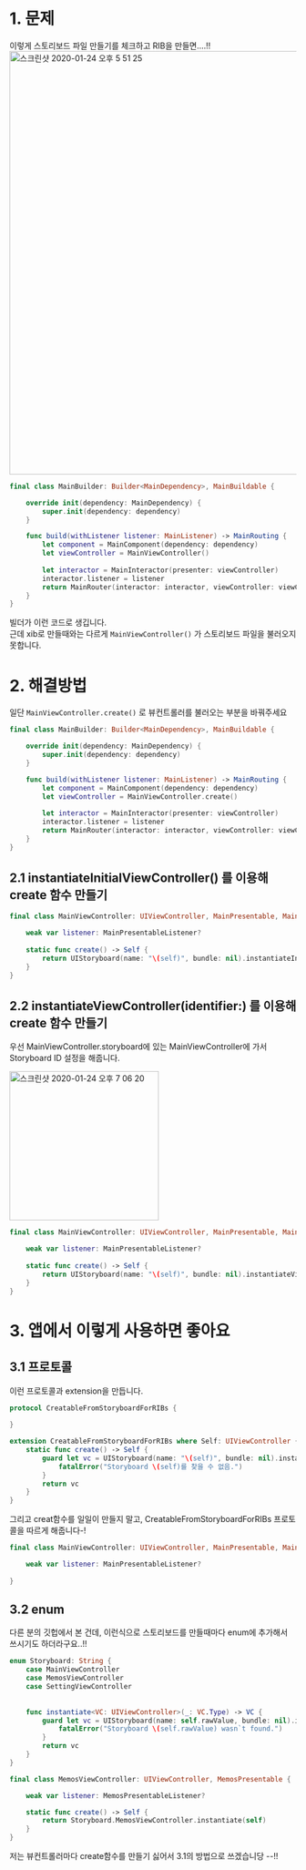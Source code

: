 # 1. 문제

이렇게 스토리보드 파일 만들기를 체크하고 RIB을 만들면....!! 
<img width="744" alt="스크린샷 2020-01-24 오후 5 51 25" src="https://user-images.githubusercontent.com/9502063/73056340-2602e680-3ed2-11ea-9b95-4ced60ccad50.png">

```swift
final class MainBuilder: Builder<MainDependency>, MainBuildable {

    override init(dependency: MainDependency) {
        super.init(dependency: dependency)
    }

    func build(withListener listener: MainListener) -> MainRouting {
        let component = MainComponent(dependency: dependency)
        let viewController = MainViewController()
        
        let interactor = MainInteractor(presenter: viewController)
        interactor.listener = listener
        return MainRouter(interactor: interactor, viewController: viewController)
    }
}
```

빌더가 이런 코드로 생깁니다.  
근데 xib로 만들때와는 다르게 `MainViewController()` 가 스토리보드 파일을 불러오지 못합니다.


# 2. 해결방법

일단 `MainViewController.create()` 로 뷰컨트롤러를 불러오는 부분을 바꿔주세요 

```swift
final class MainBuilder: Builder<MainDependency>, MainBuildable {

    override init(dependency: MainDependency) {
        super.init(dependency: dependency)
    }

    func build(withListener listener: MainListener) -> MainRouting {
        let component = MainComponent(dependency: dependency)
        let viewController = MainViewController.create()
        
        let interactor = MainInteractor(presenter: viewController)
        interactor.listener = listener
        return MainRouter(interactor: interactor, viewController: viewController)
    }
}
```


## 2.1 instantiateInitialViewController() 를 이용해 create 함수 만들기 

```swift
final class MainViewController: UIViewController, MainPresentable, MainViewControllable {

    weak var listener: MainPresentableListener?
    
    static func create() -> Self {
        return UIStoryboard(name: "\(self)", bundle: nil).instantiateInitialViewController() as! Self
    }
}
```

## 2.2 instantiateViewController(identifier:) 를 이용해 create 함수 만들기 

우선 MainViewController.storyboard에 있는 MainViewController에 가서 Storyboard ID 설정을 해줍니다. 

<img width="262" alt="스크린샷 2020-01-24 오후 7 06 20" src="https://user-images.githubusercontent.com/9502063/73061055-9d3d7800-3edc-11ea-8b5f-d9d270e619d0.png">


```swift
final class MainViewController: UIViewController, MainPresentable, MainViewControllable {

    weak var listener: MainPresentableListener?
    
    static func create() -> Self {
        return UIStoryboard(name: "\(self)", bundle: nil).instantiateViewController(identifier: "\(self)")
    }
}
```



# 3. 앱에서 이렇게 사용하면 좋아요 
## 3.1 프로토콜

이런 프로토콜과 extension을 만듭니다. 

```swift
protocol CreatableFromStoryboardForRIBs {
    
}

extension CreatableFromStoryboardForRIBs where Self: UIViewController {
    static func create() -> Self {
        guard let vc = UIStoryboard(name: "\(self)", bundle: nil).instantiateInitialViewController() as? Self else {
            fatalError("Storyboard \(self)를 찾을 수 없음.")
        }
        return vc
    }
}

```

그리고 creat함수를 일일이 만들지 말고, CreatableFromStoryboardForRIBs 프로토콜을 따르게 해줍니다-! 

```swift
final class MainViewController: UIViewController, MainPresentable, MainViewControllable, CreatableFromStoryboardForRIBs {

    weak var listener: MainPresentableListener?
    
}
```

## 3.2 enum

다른 분의 깃헙에서 본 건데, 이런식으로 스토리보드를 만들때마다 enum에 추가해서 쓰시기도 하더라구요..!! 

```swift
enum Storyboard: String {
    case MainViewController 
    case MemosViewController
    case SettingViewController
    
    
    func instantiate<VC: UIViewController>(_: VC.Type) -> VC {
        guard let vc = UIStoryboard(name: self.rawValue, bundle: nil).instantiateInitialViewController() as? VC else {
            fatalError("Storyboard \(self.rawValue) wasn`t found.")
        }
        return vc
    }
}
```


```swift
final class MemosViewController: UIViewController, MemosPresentable {

    weak var listener: MemosPresentableListener?

    static func create() -> Self {
        return Storyboard.MemosViewController.instantiate(self)
    }
}
```

저는 뷰컨트롤러마다 create함수를 만들기 싫어서 3.1의 방법으로 쓰겠습니당 --!! 

